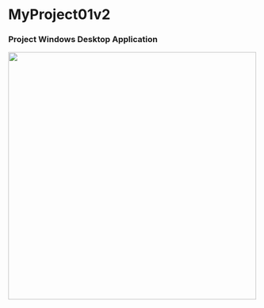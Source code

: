 # MyProject01v2

### Project Windows Desktop Application

<img src="https://github.com/user-attachments/assets/3b71f128-4a68-4b55-ac81-34c65c8592b3" width="500">
